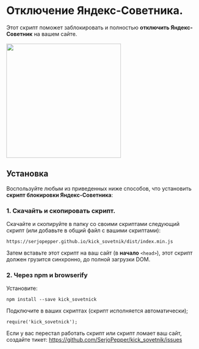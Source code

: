 # Отключение Яндекс-Советника.

Этот скрипт поможет заблокировать и полностью <b>отключить Яндекс-Советник</b> на вашем сайте.
<br/><br/>
<img src="http://i.giphy.com/Ee3UjFhuthw0U.gif" style="width: 300px;"/>

## Установка
Воспользуйте любым из приведенных ниже способов, что установить <b>скрипт блокировки Яндекс-Советника</b>:

### 1. Скачайть и скопировать скрипт.
Скачайте и скопируйте в папку со своими скриптами следующий скрипт (или добавьте в общий файл с вашими скриптами):
```
https://serjopepper.github.io/kick_sovetnik/dist/index.min.js
```
Затем вставьте этот скрипт на ваш сайт (в <b>начало</b> `<head>`), этот скрипт должен грузится синхронно, до полной загрузки DOM.

### 2. Через npm и browserify
Установите:
```
npm install --save kick_sovetnick
```

Подключите в ваших скриптах (скрипт исполняется автоматически);
```
require('kick_sovetnick');
```

Если у вас перестал работать скрипт или скрипт ломает ваш сайт, создайте тикет:
https://github.com/SerjoPepper/kick_sovetnik/issues


